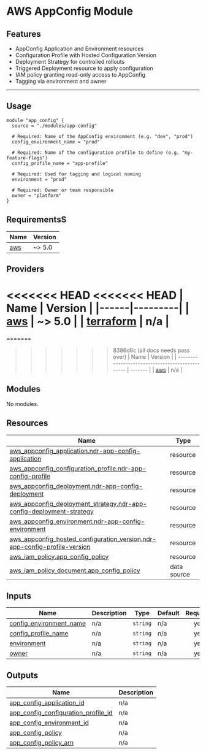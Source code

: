 # AWS AppConfig Module

## Features

- AppConfig Application and Environment resources
- Configuration Profile with Hosted Configuration Version
- Deployment Strategy for controlled rollouts
- Triggered Deployment resource to apply configuration
- IAM policy granting read-only access to AppConfig
- Tagging via environment and owner

---

## Usage

```hcl
module "app_config" {
  source = "./modules/app-config"

  # Required: Name of the AppConfig environment (e.g. "dev", "prod")
  config_environment_name = "prod"

  # Required: Name of the configuration profile to define (e.g. "my-feature-flags")
  config_profile_name = "app-profile"

  # Required: Used for tagging and logical naming
  environment = "prod"

  # Required: Owner or team responsible
  owner = "platform"
}

```

<!-- BEGIN_TF_DOCS -->

## RequirementsS

| Name | Version |
|------|---------|
| <a name="requirement_aws"></a> [aws](#requirement\_aws) | ~> 5.0 |

## Providers

<<<<<<< HEAD
<<<<<<< HEAD
| Name | Version |
|------|---------|
| <a name="provider_aws"></a> [aws](#provider\_aws) | ~> 5.0 |
| <a name="provider_terraform"></a> [terraform](#provider\_terraform) | n/a |
=======
=======
>>>>>>> 8386d6c (all docs needs pass over)
| Name                                             | Version |
| ------------------------------------------------ | ------- |
| <a name="provider_aws"></a> [aws](#provider_aws) | n/a     |

## Modules

No modules.

## Resources

| Name                                                                                                                                                                                            | Type        |
| ----------------------------------------------------------------------------------------------------------------------------------------------------------------------------------------------- | ----------- |
| [aws_appconfig_application.ndr-app-config-application](https://registry.terraform.io/providers/hashicorp/aws/latest/docs/resources/appconfig_application)                                       | resource    |
| [aws_appconfig_configuration_profile.ndr-app-config-profile](https://registry.terraform.io/providers/hashicorp/aws/latest/docs/resources/appconfig_configuration_profile)                       | resource    |
| [aws_appconfig_deployment.ndr-app-config-deployment](https://registry.terraform.io/providers/hashicorp/aws/latest/docs/resources/appconfig_deployment)                                          | resource    |
| [aws_appconfig_deployment_strategy.ndr-app-config-deployment-strategy](https://registry.terraform.io/providers/hashicorp/aws/latest/docs/resources/appconfig_deployment_strategy)               | resource    |
| [aws_appconfig_environment.ndr-app-config-environment](https://registry.terraform.io/providers/hashicorp/aws/latest/docs/resources/appconfig_environment)                                       | resource    |
| [aws_appconfig_hosted_configuration_version.ndr-app-config-profile-version](https://registry.terraform.io/providers/hashicorp/aws/latest/docs/resources/appconfig_hosted_configuration_version) | resource    |
| [aws_iam_policy.app_config_policy](https://registry.terraform.io/providers/hashicorp/aws/latest/docs/resources/iam_policy)                                                                      | resource    |
| [aws_iam_policy_document.app_config_policy](https://registry.terraform.io/providers/hashicorp/aws/latest/docs/data-sources/iam_policy_document)                                                 | data source |

## Inputs

| Name                                                                                                   | Description | Type     | Default | Required |
| ------------------------------------------------------------------------------------------------------ | ----------- | -------- | ------- | :------: |
| <a name="input_config_environment_name"></a> [config_environment_name](#input_config_environment_name) | n/a         | `string` | n/a     |   yes    |
| <a name="input_config_profile_name"></a> [config_profile_name](#input_config_profile_name)             | n/a         | `string` | n/a     |   yes    |
| <a name="input_environment"></a> [environment](#input_environment)                                     | n/a         | `string` | n/a     |   yes    |
| <a name="input_owner"></a> [owner](#input_owner)                                                       | n/a         | `string` | n/a     |   yes    |

## Outputs

| Name                                                                                                                                         | Description |
| -------------------------------------------------------------------------------------------------------------------------------------------- | ----------- |
| <a name="output_app_config_application_id"></a> [app_config_application_id](#output_app_config_application_id)                               | n/a         |
| <a name="output_app_config_configuration_profile_id"></a> [app_config_configuration_profile_id](#output_app_config_configuration_profile_id) | n/a         |
| <a name="output_app_config_environment_id"></a> [app_config_environment_id](#output_app_config_environment_id)                               | n/a         |
| <a name="output_app_config_policy"></a> [app_config_policy](#output_app_config_policy)                                                       | n/a         |
| <a name="output_app_config_policy_arn"></a> [app_config_policy_arn](#output_app_config_policy_arn)                                           | n/a         |

<!-- END_TF_DOCS -->
